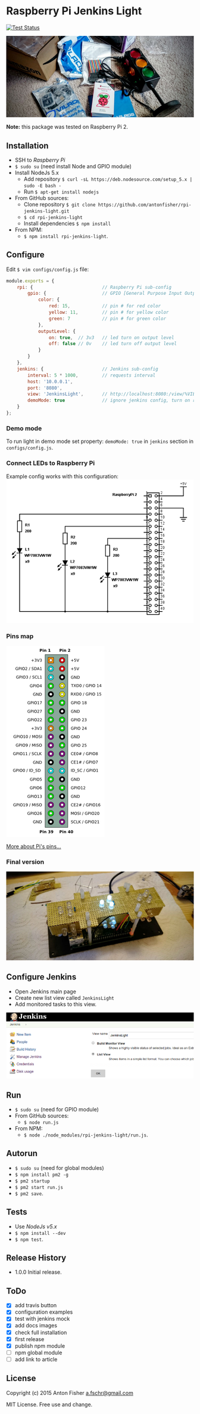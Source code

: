 # Raspberry Pi Jenkins Light

[![Test Status](https://travis-ci.org/antonfisher/rpi-jenkins-light.svg)](https://travis-ci.org/antonfisher/rpi-jenkins-light)

![Parts unpackage](https://raw.githubusercontent.com/antonfisher/rpi-jenkins-light/docs/images/parts-unpackage.jpg)

__Note:__ this package was tested on Raspberry Pi 2.

## Installation
* SSH to _Raspberry Pi_
* `$ sudo su` (need install Node and GPIO module)
* Install NodeJs 5.x
    * Add repository `$ curl -sL https://deb.nodesource.com/setup_5.x | sudo -E bash -`
    * Run `$ apt-get install nodejs`
* From GitHub sources:
    * Clone repository `$ git clone https://github.com/antonfisher/rpi-jenkins-light.git`
    * `$ cd rpi-jenkins-light`
    * Install dependencies `$ npm install`
* From NPM:
    * `$ npm install rpi-jenkins-light`.

## Configure
Edit `$ vim configs/config.js` file:

``` javascript
module.exports = {
    rpi: {                          // Raspberry Pi sub-config
        gpio: {                     // GPIO [General Purpose Input Output] config
            color: {
                red: 15,            // pin # for red color
                yellow: 11,         // pin # for yellow color
                green: 7            // pin # for green color
            },
            outputLevel: {
                on: true,  // 3v3   // led turn on output level
                off: false // 0v    // led turn off output level
            }
        }
    },
    jenkins: {                      // Jenkins sub-config
        interval: 5 * 1000,         // requests interval
        host: '10.0.0.1',
        port: '8080',
        view: 'JenkinsLight',       // http://localhost:8080:/view/%VIEW_NAME%/
        demoMode: true              // ignore jenkins config, turn on red-yellow-green lights
    }
};
```

### Demo mode
To run light in demo mode set property: `demoMode: true` in `jenkins` section in `configs/config.js`.

### Connect LEDs to Raspberry Pi
Example config works with this configuration:
![LEDs connections](https://raw.githubusercontent.com/antonfisher/rpi-jenkins-light/docs/images/schema-simple.png)

### Pins map
![Pins](https://raw.githubusercontent.com/antonfisher/rpi-jenkins-light/docs/images/rpi-pins-schema.png)

[More about Pi's pins...](http://elinux.org/RPi_Low-level_peripherals)

### Final version
![Under hood](https://raw.githubusercontent.com/antonfisher/rpi-jenkins-light/docs/images/mounted-board.jpg)

## Configure Jenkins
* Open Jenkins main page
* Create new list view called `JenkinsLight`
* Add monitored tasks to this view.

![Jenkins View](https://raw.githubusercontent.com/antonfisher/rpi-jenkins-light/docs/images/create-jenkins-view.png)

## Run
* `$ sudo su` (need for GPIO module)
* From GitHub sources:
    * `$ node run.js`
* From NPM:
    * `$ node ./node_modules/rpi-jenkins-light/run.js`.

## Autorun
* `$ sudo su` (need for global modules)
* `$ npm install pm2 -g`
* `$ pm2 startup`
* `$ pm2 start run.js`
* `$ pm2 save`.

## Tests
* Use _NodeJs v5.x_
* `$ npm install --dev`
* `$ npm test`.

## Release History
* 1.0.0 Initial release.

## ToDo
- [x] add travis button
- [x] configuration examples
- [x] test with jenkins mock
- [x] add docs images
- [x] check full installation
- [x] first release
- [x] publish npm module
- [ ] npm global module
- [ ] add link to article

## License
Copyright (c) 2015 Anton Fisher <a.fschr@gmail.com>

MIT License. Free use and change.
